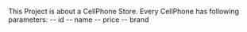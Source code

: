 This Project is about a CellPhone Store.
Every CellPhone has following parameters:
-- id
-- name
-- price
-- brand

